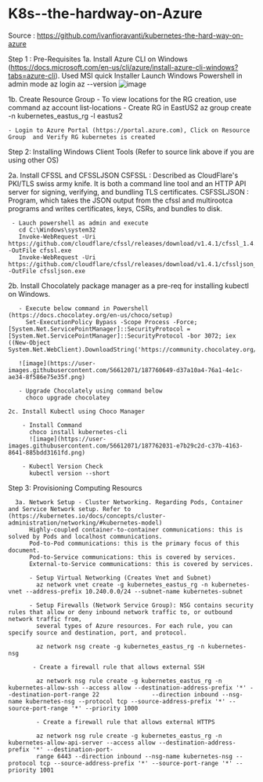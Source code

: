 # K8s--the-hardway-on-Azure
Source : https://github.com/ivanfioravanti/kubernetes-the-hard-way-on-azure

Step 1 : Pre-Requisites
1a. Install Azure CLI on Windows (https://docs.microsoft.com/en-us/cli/azure/install-azure-cli-windows?tabs=azure-cli). Used MSI quick Installer
    Launch Windows Powershell in admin mode
    az login 
    az --version
    ![image](https://user-images.githubusercontent.com/56612071/187729539-6a6d5072-04b7-4904-a7bc-6d623752ceee.png)

1b. Create Resource Group
    - To view locations for the RG creation, use command az account list-locations
    - Create RG in EastUS2
      az group create -n kubernetes_eastus_rg -l eastus2
      
    - Login to Azure Portal (https://portal.azure.com), Click on Resource Group  and Verify RG kubernetes is created 

Step 2: Installing Windows Client Tools (Refer to source link above if you are using other OS)

 2a. Install CFSSL and CFSSLJSON 
     CSFSSL : Described as  CloudFlare's PKI/TLS swiss army knife. It is both a command line tool and an HTTP API server for signing, verifying, and bundling TLS 
     certificates.
     CSFSSLJSON : Program, which takes the JSON output from the cfssl and multirootca programs and writes certificates, keys, CSRs, and bundles to disk.
     
     - Lauch powershell as admin and execute 
       cd C:\Windows\system32
       Invoke-WebRequest -Uri https://github.com/cloudflare/cfssl/releases/download/v1.4.1/cfssl_1.4.1_windows_amd64.exe -OutFile cfssl.exe
       Invoke-WebRequest -Uri https://github.com/cloudflare/cfssl/releases/download/v1.4.1/cfssljson_1.4.1_windows_amd64.exe -OutFile cfssljson.exe
       
   2b. Install Chocolately package manager as a pre-req for installing kubectl on Windows. 
   
       - Execute below command in Powershell (https://docs.chocolatey.org/en-us/choco/setup)
         Set-ExecutionPolicy Bypass -Scope Process -Force; [System.Net.ServicePointManager]::SecurityProtocol = [System.Net.ServicePointManager]::SecurityProtocol -bor 3072; iex ((New-Object System.Net.WebClient).DownloadString('https://community.chocolatey.org/install.ps1'))
       
       ![image](https://user-images.githubusercontent.com/56612071/187760649-d37a10a4-76a1-4e1c-ae34-8f586e75e35f.png)
       
       - Upgrade Chocolately using command below
         choco upgrade chocolatey
         
    2c. Install Kubectl using Choco Manager
    
        - Install Command
          choco install kubernetes-cli
          ![image](https://user-images.githubusercontent.com/56612071/187762031-e7b29c2d-c37b-4163-8641-885bdd3161fd.png)

        - Kubectl Version Check
          kubectl version --short
          
 Step 3: Provisioning Computing Resourcs
 
      3a. Network Setup - Cluster Networking. Regarding Pods, Container and Service Network setup. Refer to (https://kubernetes.io/docs/concepts/cluster-administration/networking/#kubernetes-model)
          Highly-coupled container-to-container communications: this is solved by Pods and localhost communications.
          Pod-to-Pod communications: this is the primary focus of this document.
          Pod-to-Service communications: this is covered by services.
          External-to-Service communications: this is covered by services.
          
          - Setup Virtual Networking (Creates Vnet and Subnet)
            az network vnet create -g kubernetes_eastus_rg -n kubernetes-vnet --address-prefix 10.240.0.0/24 --subnet-name kubernetes-subnet
            
          - Setup Firewalls (Network Service Group): NSG contains security rules that allow or deny inbound network traffic to, or outbound network traffic from,  
            several types of Azure resources. For each rule, you can specify source and destination, port, and protocol.
            
            az network nsg create -g kubernetes_eastus_rg -n kubernetes-nsg
            
           - Create a firewall rule that allows external SSH
           
            az network nsg rule create -g kubernetes_eastus_rg -n kubernetes-allow-ssh --access allow --destination-address-prefix '*' --destination-port-range 22               --direction inbound --nsg-name kubernetes-nsg --protocol tcp --source-address-prefix '*' --source-port-range '*' --priority 1000
            
            - Create a firewall rule that allows external HTTPS
            
            az network nsg rule create -g kubernetes_eastus_rg -n kubernetes-allow-api-server --access allow --destination-address-prefix '*' --destination-port- 
            range 6443 --direction inbound --nsg-name kubernetes-nsg --protocol tcp --source-address-prefix '*' --source-port-range '*' --priority 1001
            
            
            
            
            
            
          

         
      
       
       
       
  




    

   

